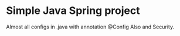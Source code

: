 Simple Java Spring project
====

Almost all configs in .java with annotation @Config
Also and Security.
